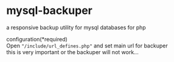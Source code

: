 mysql-backuper
==============

a responsive backup utility for mysql databases for php

configuration(*required)
<br />
Open <code>"/include/url_defines.php"</code> and set main url for backuper
<br />
this is very important or the backuper will not work...
